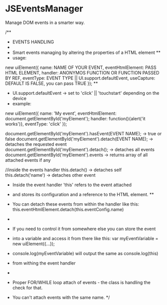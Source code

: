 # JSEventsManager
Manage DOM events in a smarter way.

/**
 * EVENTS HANDLING
 *
 * Smart events managing by altering the properties of a HTML element
 **
 * usage:

new uiElement({
	    name:               NAME OF YOUR EVENT,
	    eventHtmlElement:   PASS HTML ELEMENT,
	    handler:            ANONYMOS FUNCTION OR FUNCTION PASSED BY REF,
	    eventType:          EVENT TYPE || UI.support.defaultEvent,
        useCapture:         DEFAULT IS FALSE, you can pass TRUE
    });
 **
 * UI.support.defaultEvent -> set to 'click' || 'touchstart' depending on the device
 * example:

new uiElement({
	    name:               'My event',
	    eventHtmlElement:   document.getElementById('myElement');
	    handler:            function(){alert('it works')},
	    eventType:          'click'
    });

document.getElementById('myElement').hasEvent(EVENT NAME);  -> true or false
document.getElementById('myElement').detach(EVENT NAME);    -> detaches the requested event
document.getElementById('myElement').detach();              -> detaches all events
document.getElementById('myElement').events                 -> returns array of all attached events if any

//inside the events handler
this.detach()                                               -> detaches self
this.detach('name')                                         -> detaches other event

 * Inside the event handler 'this' refers to the event attached
 * and stores its configuration and a reference to the HTML element.
 **
 * You can detach these events from within the handler like this:
 this.eventHtmlElement.detach(this.eventConfig.name)

 *
 * If you need to control it from somewhere else you can store the event
 * into a variable and access it from there like this:
 var myEventVariable = new uiElement({...});

 * console.log(myEventVariable) will output the same as console.log(this)
 * from withing the event handler
 *
 * Proper FOR/WHILE loop attach of events - the class is handling the check for that.
 * You can't attach events with the same name.
 */